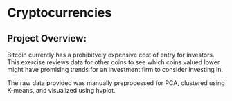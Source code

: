 # Cryptocurrencies

## Project Overview:
Bitcoin currently has a prohibitvely expensive cost of entry for investors.  This exercise reviews data for other coins to see which coins valued lower might have promising trends for an investment firm to consider investing in.

The raw data provided was manually preprocessed for PCA, clustered using K-means, and visualized using hvplot.
